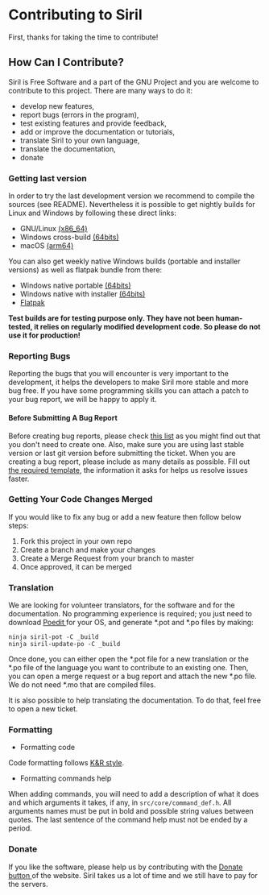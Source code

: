 # Contributing to Siril

First, thanks for taking the time to contribute!

## How Can I Contribute?

Siril is Free Software and a part of the GNU Project and you are welcome to contribute to this project. There are many ways to do it:

 * develop new features,
 * report bugs (errors in the program),
 * test existing features and provide feedback,
 * add or improve the documentation or tutorials,
 * translate Siril to your own language,
 * translate the documentation,
 * donate

### Getting last version

In order to try the last development version we recommend to compile the sources (see README). Nevertheless it is possible to get nightly builds for Linux and Windows by following these direct links:

 * GNU/Linux [(x86_64)](https://gitlab.com/free-astro/siril/-/jobs/artifacts/master/download?job=appimage-nightly)
 * Windows cross-build [(64bits)](https://gitlab.com/free-astro/siril/-/jobs/artifacts/master/download?job=win64-nightly)
 * macOS [(arm64)](https://gitlab.com/free-astro/siril/-/jobs/artifacts/master/download?job=siril-macos:%20[macosarm])


You can also get weekly native Windows builds (portable and installer versions) as well as flatpak bundle from there:
 * Windows native portable [(64bits)](https://gitlab.com/free-astro/siril/-/jobs/artifacts/master/download?job=win64-native-nightly)
 * Windows native with installer [(64bits)](https://gitlab.com/free-astro/siril/-/jobs/artifacts/master/download?job=win64-native-installer)
 * [Flatpak](https://gitlab.com/free-astro/siril/-/jobs/artifacts/master/download?job=flatpak-nightly)
 
 **Test builds are for testing purpose only. They have not been human-tested, it relies on regularly modified development code. So please do not use it for production!**
 
### Reporting Bugs

Reporting the bugs that you will encounter is very important to the development, it helps the developers to make Siril more stable and more bug free. If you have some programming skills you can attach a patch to your bug report, we will be happy to apply it.

#### Before Submitting A Bug Report

Before creating bug reports, please check [this list](https://gitlab.com/free-astro/siril/issues) as you might find out that you don't need to create one. Also, make sure you are using last stable version or last git version before submitting the ticket. 
When you are creating a bug report, please include as many details as possible. Fill out [the required template](https://gitlab.com/free-astro/siril/blob/master/.gitlab/issue_templates/bug.md), the information it asks for helps us resolve issues faster.

### Getting Your Code Changes Merged

If you would like to fix any bug or add a new feature then follow below steps:
1. Fork this project in your own repo
2. Create a branch and make your changes
3. Create a Merge Request from your branch to master
4. Once approved, it can be merged

### Translation

We are looking for volunteer translators, for the software and for the documentation. No programming experience is required; you just need to download [ Poedit ](https://poedit.net/) for your OS, and generate *.pot and *.po files by making:

    ninja siril-pot -C _build
    ninja siril-update-po -C _build
    
Once done, you can either open the *.pot file for a new translation or the *.po file of the language you want to contribute to an existing one. Then, you can open a merge request or a bug report and attach the new *.po file. We do not need *.mo that are compiled files.

It is also possible to help translating the documentation. To do that, feel free to open a new ticket.

### Formatting

* Formatting code

Code formatting follows [K&R style](https://en.wikipedia.org/wiki/Indentation_style#K&R_style).

* Formatting commands help

When adding commands, you will need to add a description of what it does and which arguments it takes, if any, in `src/core/command_def.h`. All arguments names must be put in bold and possible string values between quotes. The last sentence of the command help must not be ended by a period.

### Donate

If you like the software, please help us by contributing with the [ Donate button ](https://www.siril.org/#support-us) of the website. Siril takes us a lot of time and we still have to pay for the servers. 

